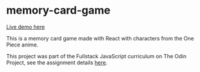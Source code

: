 # memory-card-game

[Live demo here](https://LeonardoLima01.github.io/memory-card-game/)

This is a memory card game made with React with characters from the One Piece anime.

This project was part of the Fullstack JavaScript curriculum on The Odin Project, see the assignment details [here](https://www.theodinproject.com/lessons/node-path-javascript-memory-card#assignment).
